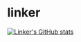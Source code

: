 # linker

[![Linker's GitHub stats](https://github-readme-stats.vercel.app/api?username=anuraghazra)](https://github.com/anuraghazra/github-readme-stats)
